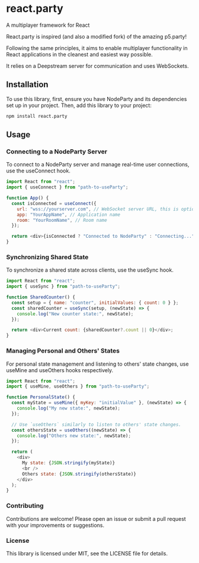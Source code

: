 # react.party

A multiplayer framework for React

React.party is inspired (and also a modified fork) of the amazing p5.party!

Following the same principles, it aims to enable multiplayer functionality in React applications in the cleanest and easiest way possible.

It relies on a Deepstream server for communication and uses WebSockets.

## Installation

To use this library, first, ensure you have NodeParty and its dependencies set up in your project. Then, add this library to your project:

```bash
npm install react.party
```

## Usage

### Connecting to a NodeParty Server

To connect to a NodeParty server and manage real-time user connections, use the useConnect hook.

```js
import React from "react";
import { useConnect } from "path-to-useParty";

function App() {
  const isConnected = useConnect({
    url: "wss://yourserver.com", // WebSocket server URL, this is optional as it defaults to the react.party test server
    app: "YourAppName", // Application name
    room: "YourRoomName", // Room name
  });

  return <div>{isConnected ? "Connected to NodeParty" : "Connecting..."}</div>;
}
```

### Synchronizing Shared State

To synchronize a shared state across clients, use the useSync hook.

```js
import React from "react";
import { useSync } from "path-to-useParty";

function SharedCounter() {
  const setup = { name: "counter", initialValues: { count: 0 } };
  const sharedCounter = useSync(setup, (newState) => {
    console.log("New counter state:", newState);
  });

  return <div>Current count: {sharedCounter?.count || 0}</div>;
}
```

### Managing Personal and Others' States

For personal state management and listening to others' state changes, use useMine and useOthers hooks respectively.

```js
import React from "react";
import { useMine, useOthers } from "path-to-useParty";

function PersonalState() {
  const myState = useMine({ myKey: "initialValue" }, (newState) => {
    console.log("My new state:", newState);
  });

  // Use `useOthers` similarly to listen to others' state changes.
  const othersState = useOthers((newState) => {
    console.log("Others new state:", newState);
  });

  return (
    <div>
      My state: {JSON.stringify(myState)}
      <br />
      Others state: {JSON.stringify(othersState)}
    </div>
  );
}
```

### Contributing

Contributions are welcome! Please open an issue or submit a pull request with your improvements or suggestions.

### License

This library is licensed under MIT, see the LICENSE file for details.
